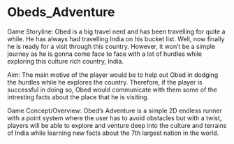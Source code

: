 # Obeds_Adventure
Game Storyline:
Obed is a big travel nerd and has been travelling for quite a while. He has always had travelling India on his bucket list. Well, now finally he is ready for a visit through this country. However, it won’t be a simple journey as he is gonna come face to face with a lot of hurdles while exploring this culture rich country, India. 

Aim:
The main motive of the player would be to help out Obed in dodging the hurdles while he explores the country. Therefore, if the player is successful in doing so, Obed would communicate with them some of the intresting facts about the place that he is visiting.

Game Concept/Overview:
Obed’s Adventure is a simple 2D endless runner with a point system where the user has to avoid obstacles but with a twist, players will be able to explore and venture deep into the culture and terrains of India while learning new facts about the 7th largest nation in the world.


